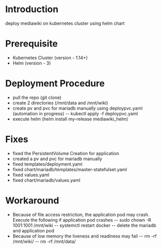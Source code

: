 # Introduction
deploy mediawiki on kubernetes cluster using helm chart

# Prerequisite
- Kubernetes Cluster (version - 1.14+)
- Helm (version - 3)

# Deployment Procedure
- pull the repo (git clone)
- create 2 directories (/mnt/data and /mnt/wiki)
- create pv and pvc for mariadb manually using deploypvc.yaml (automation in progress)
  -- kubectl apply -f deploypvc.yaml
- execute helm (helm install my-release mediawiki_helm)

# Fixes
- fixed the PersistentVolume Creation for application
- created a pv and pvc for mariadb manually
- fixed templates/deployment.yaml
- fixed chart/mariadb/templates/master-statefulset.yaml
- fixed values.yaml
- fixed chart/mariadb/values.yaml

# Workaround
- Because of file access restriction, the application pod may crash. Execute the following if application pod crashes
  -- sudo chown -R 1001:1001 /mnt/wiki
  -- systemctl restart docker
  -- delete the mariadb and application pod
- Because of low memory the liveness and readiness may fail
  -- rm -rf /mnt/wiki/
  -- rm -rf /mnt/data/
